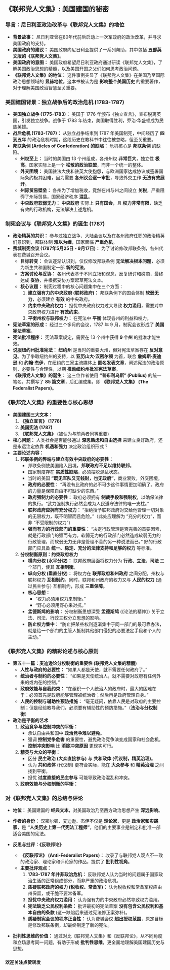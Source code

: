 
## 《联邦党人文集》: 美国建国的秘密

### 导言：尼日利亚政治改革与《联邦党人文集》的地位

*   **背景故事：** 尼日利亚曾在80年代前后启动上一次军政府的政治改革，并寻求美国政府的支持。
*   **美国政府的建议：** 美国政府向尼日利亚提供了一系列帮助，其中包括 **五部英文版的《联邦党人文集》**。
*   **美国政府的意图：**  美国政府希望尼日利亚政府通过研读《联邦党人文集》，了解美国政治思想的精髓，以及美国开国之父们如何思考政治问题。
*   **《联邦党人文集》的地位：**  这件事例突显了《联邦党人文集》在美国乃至国际政治思想领域的 **显赫地位**。这本书被认为是 **影响整个美国历史** 的重要著作，对于理解美国政治智慧至关重要。

### 美国建国背景：独立战争后的政治危机 (1783-1787)

*   **美国独立战争 (1775-1783)：** 美国于 1776 年颁布《独立宣言》，宣布脱离英国，引发独立战争。战争于 1783 年结束，美国取得胜利，乔治·华盛顿成为民族英雄。
*   **战后危机 (1783-1787)：**  从独立战争结束到 1787 年美国制宪，中间经历了 **四到五年** 的政治危机时期，这段历史在教科书中往往被忽略，但至关重要。
*   **邦联条例 (Articles of Confederation) 的缺陷：**  危机核心是 **邦联条例** 的缺陷。
    *   **州权至上：**  当时的美国由 13 个州组成，各州州权 **非常巨大**，独立性 **极高**。国家实际上是一个 **松散的政治联盟**，而非一个统一的整体。
    *   **外交困境：**  美国驻法大使和驻英大使抱怨，与欧洲国家达成协议或签署国际条约极其困难，因为需要 **各州议会逐一审批**，导致外交工作 **无法有效展开**。
    *   **州际贸易壁垒：**  各州为了增加税收，竟然在州与州之间设立 **关税**，严重阻碍了州际贸易，国家经济秩序 **混乱**。
    *   **中央政府软弱无力：**  **中央政府** 实际上 **只有国会**，且 **权力非常有限**，缺乏有效的行政机构，无法解决上述危机。

### 制宪会议与《联邦党人文集》的诞生 (1787)

*   **政治精英的共识：**  参与过独立战争、大陆会议以及在各州政府任职的政治精英们意识到，邦联体制 **难以为继**，国家面临 **严重危机**。
*   **费城制宪会议 (1787年5月25日 - 9月17日)：**  为了讨论修改邦联条例，各州代表在费城召开会议。
    *   **目标转变：** 会议逐渐认识到，仅仅修改邦联条例 **无法解决根本问题**，必须为新生共和国制定一部 **新的宪法**。
    *   **方案讨论与妥协：**  各州代表基于不同立场和观念，反复研讨和磋商，最终达成 **妥协**，并根据妥协方案起草宪法文本。
    *   **核心议题：**  制宪过程中的核心问题集中在三个方面：
        1.  **建立强有力的中央政府 (联邦政府)：**  邦联条例下的国会体制 **软弱无力**，必须建立 **有效** 的中央政府。
        2.  **约束中央政府权力：**  担忧中央政府权力过大导致 **权力滥用**，需要对中央政府权力进行 **有效约束**。
        3.  **平衡州权与联邦权力：**  在宪法中 **平衡** 体现各州的利益和权力。
*   **宪法草案的形成：**  经过三个多月的会议，1787 年 9 月，制宪会议形成了 **美国宪法草案**。
*   **宪法批准程序：**  宪法草案规定，需要在 13 个州中获得 **9 个州** 的批准才能生效。
*   **说服纽约州批准宪法：**  **纽约州** 是当时的重要大州，但对宪法草案存在 **反对意见**。为了争取纽约州的支持，以 **亚历山大·汉密尔顿** 为首，联合 **詹姆斯·麦迪逊** 和 **约翰·杰伊**，在纽约的三家主流媒体上 **匿名发表文章**，阐述宪法的政治原则、必要性与合理性，以期 **推动纽约州批准宪法草案**。
*   **《联邦党人文集》的诞生：**  这三位作者使用 **“普布利乌斯” (Publius)** 的统一笔名，共撰写了 **85 篇文章**，后汇编成集，即 **《联邦党人文集》 (The Federalist Papers)**。

### 《联邦党人文集》的重要性与核心思想

*   **美国建国三大文本：**
    1.  **《独立宣言》 (1776)**
    2.  **美国宪法 (1787)**
    3.  **《联邦党人文集》** (被认为与前两者同等重要)
*   **核心问题：**  人类社会是否能够通过 **深思熟虑和自由选择** 来建立良好政府，还是永远注定依靠 **机遇和强力** 决定政治组织形式？
*   **主要论述内容：**
    1.  **邦联条例的弊端与建立有效中央政府的必要性：**
        *   邦联条例使美国陷入困境，**邦联政府不足以维持联邦**。
        *   国家制度存在 **实质性缺陷**，必须摆脱混乱状态。
        *   当时的美国 **“既无军队又无钱财，也无政府”**，商业衰败，外交困境。
        *   **政府的必要性：**  “再没有比政府的必不可少这件事情更加明确了。政府的力量是保障自由不可缺少的东西。”
        *   **政府强制力的必要性：**  政府必须拥有 **制裁手段和强制权**，以确保法律的执行。“武力强制执行必然会成为人民遵守法律的唯一支柱。”
        *   **联邦政府应拥有充分权力：**  “拒绝授予联邦政府对交给他管理一切对象的无限权力，既不明智而且危险。”（此处应理解为 “充分的权力”，而非 “不受限制的权力”）
        *   **强而有力的行政部门的重要性：** “决定行政管理是否完善的首要因素，就是行政部门的强而有力。软弱无力的行政部门必然造成软弱无力的行政管理，而软弱无力无非是管理不善的另一种说法而已。” 好的行政部门应具备 **统一、稳定、充分的法律支持和足够的权力** 等标准。
    2.  **分权制衡原则：约束政府权力**
        *   **横向分权 (水平分权)：**  联邦政府层面将权力分为 **行政、立法、司法** 三个部门，使其 **互相制衡**。
        *   **纵向分权 (垂直分权)：**  将权力在 **联邦政府和州政府** 之间分配，州权与联邦权力 **互相制约**。同时，联邦和州政府的权力又与 **人民的权力** (通过民主参与) 互相制约，形成 **三重保障**。
        *   **核心思想：**
            *   “权力必须用权力来制衡。”
            *   “野心必须用野心来对抗。”
        *   **孟德斯鸠的影响：**  分权制衡思想深受 **孟德斯鸠** (《论法的精神》)  关于立法、司法、行政三权分立思想的影响。
        *   **防止权力集中：**  “防止把某些权利逐渐集中于同一部门的最可靠办法，就是给一个部门的主管人抵制其他部门侵犯的必要法定手段和个人的主动。”

### 《联邦党人文集》的精彩论述与核心原则

*   **第五十一篇：麦迪逊论分权制衡的重要性 (联邦党人文集的精髓)**
    *   **人性与政府的必要性：**  “如果人都是天使，就不需要任何政府了。”
    *   **统治者与制约的必要性：**  “如果是天使统治人，就不需要对政府有任何外来的或内在的控制。”
    *   **政府效能与自我约束：**  “在组织一个人统治人的政府时，最大的困难在于：必须首先是政府能够管理被统治者；然后再是政府管理自身。”
    *   **人民的控制与辅助性预防措施：**  “毫无疑问，依靠人民是对政府的主要控制；但是经验教导我们，必须要有辅助性的预防措施。”（**法治与分权制衡**）
*   **政治是平衡的艺术**
    1.  **政治竞争与控制冲突的平衡：**
        *   承认自由共和国中 **政治竞争难以避免**。
        *   强调 **控制党争危害** 的重要性，避免政治竞争演变成国家和社会危机。
        *   **控制冲突影响** 比 **消除冲突原因** 更现实可行。
    2.  **精英与大众的平衡：**
        *   区分 **民主政治 (大众直接参与)** 与 **共和政体 (代议制，精英治理)**。
        *   认为 **共和政体** (代议制)  更符合实际，能在 **大众参与** 和 **精英治理** 之间找到平衡。
        *   担忧 **过度直接的民主参与** 可能导致政治混乱和冲突。
    3.  **政府效能与分权制衡的平衡：**  

### 对《联邦党人文集》的总结与评论

*   **地位：**  美国建国的 **经典文本**，对美国政治乃至西方政治思想产生 **深远影响**。
*   **作者的身份：**  汉密尔顿、麦迪逊、杰伊不仅是 **理论家**，更是 **政治家和实践家**，是 **“人类历史上第一代宪法工程师”**，他们的主要事业是制定和批准一部适合美国的宪法。
*   **反思与批评：《反联邦论》**
    *   **《反联邦论》 (Anti-Federalist Papers)：**  收录了与联邦党人观点不一致的政治家、理论家和评论家的作品，提供了 **批判性视角**。
    *   **主要批评观点：**
        1.  **1783-1787 年并非政治危机：**  反联邦党人认为当时的问题属于国家政治生活的正常组成部分，而非严重的政治危机。
        2.  **质疑联邦政府的权力 (税收权、常备军)：**  认为税收权和常备军权应由州保留，或干脆不要常备军。
        3.  **担忧中央政府权力滥用：**  认为强有力的中央政府必然导致权力滥用。
        4.  **宪法缺乏公民权利条款：**  批评最初的宪法草案 **没有包含公民权利和基本自由的条款** (这一缺陷后来通过宪法修正案弥补)。
        5.  **质疑制宪会议的程序正当性：**  认为费城会议 **超出授权范围**，原定目标是修改邦联条例，却最终制定了新的宪法。

*   **批判性思维的价值：**  通过对比《联邦党人文集》和《反联邦论》，从不同角度和立场思考同一问题，有助于形成 **批判性思维**，更全面地理解美国建国历史与思想。

###
**欢迎关注点赞转发**
